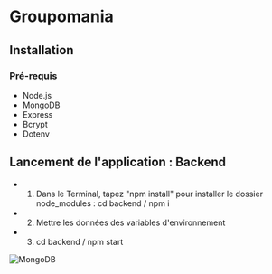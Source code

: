 # Groupomania

## Installation 
### Pré-requis
- Node.js 
- MongoDB
- Express
- Bcrypt
- Dotenv

## Lancement de l'application : Backend
- 1. Dans le Terminal, tapez "npm install" pour installer le dossier node_modules : cd backend / npm i
- 2. Mettre les données des variables d'environnement
- 3. cd backend / npm start

![MongoDB](https://user-images.githubusercontent.com/96197835/212495031-6b447261-997d-4047-b09e-4708c4e64202.jpg)


